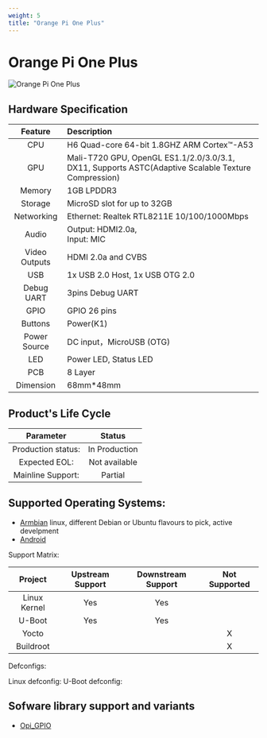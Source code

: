 ```yaml
---
weight: 5
title: "Orange Pi One Plus"
---
```


<!-- Board Official Name -->
# Orange Pi One Plus

<!-- Image, prefer raw ones with no comments or marks -->

![Orange Pi One Plus](/images/opi1plus.jpg "Orange Pi One Plus")



<!-- Hardware description, taken from the OPI product page-->
## Hardware Specification
|Feature|Description|
|:--:|:-- |
|CPU | H6 Quad-core 64-bit 1.8GHZ ARM Cortex™-A53 |
|GPU | Mali-T720 GPU, OpenGL ES1.1/2.0/3.0/3.1, DX11, Supports ASTC(Adaptive Scalable Texture Compression)|
|Memory| 1GB LPDDR3 |
| Storage | MicroSD slot for up to 32GB  |
|Networking | Ethernet: Realtek RTL8211E 10/100/1000Mbps|
|Audio | Output: HDMI2.0a,<br> Input: MIC|
|Video Outputs | HDMI 2.0a and CVBS|
|USB | 1x USB 2.0 Host, 1x USB OTG 2.0 |
|Debug UART | 3pins Debug UART |
|GPIO | GPIO 26 pins|
|Buttons | Power(K1)|
|Power Source | DC input，MicroUSB (OTG)|
|LED | Power LED, Status LED |
|PCB | 8 Layer|
|Dimension| 68mm*48mm |


<!--  OEM data (must be coordinated/configrmed with Orange Pi)-->
## Product's Life Cycle

| Parameter | Status  |
|:--:|:--:|
| Production status: | In Production |
| Expected EOL: | Not available |
| Mainline Support:| Partial |

<!-- OS Support with links to the download page if possible -->
## Supported Operating Systems: 

- [Armbian](https://www.armbian.com/orange-pi-one-plus/) linux, different Debian or Ubuntu flavours to pick, active develpment
- [Android](#)


Support Matrix: 

| Project |  Upstream Support | Downstream Support | Not Supported | 
|:--:|:--:|:--:|:--:|
| Linux Kernel | Yes | Yes | | 
|U-Boot| Yes | Yes||
| Yocto| | | X |
|Buildroot| | |X|

Defconfigs: 
    
Linux defconfig: 
U-Boot defconfig: 

<!-- Specific Library support (always with the link to the lib code) -->
## Sofware library support and variants
- [Opi_GPIO](https://github.com/user_/lib_)
